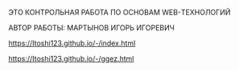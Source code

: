 ЭТО КОНТРОЛЬНАЯ РАБОТА ПО ОСНОВАМ WEB-ТЕХНОЛОГИЙ


АВТОР РАБОТЫ: МАРТЫНОВ ИГОРЬ ИГОРЕВИЧ


https://Itoshi123.github.io/-/index.html

https://Itoshi123.github.io/-/ggez.html
